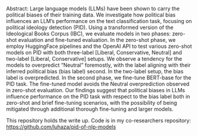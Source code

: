 Abstract: Large language models (LLMs) have been
shown to carry the political biases of their training data. We investigate how political bias influences an LLM’s performance on the text classification task, focusing on political ideology
detection (PID). Using a transformed version of
the Ideological Books Corpus (IBC), we evaluate models in two phases: zero-shot evaluation and fine-tuned evaluation. In the zero-shot
phase, we employ HuggingFace pipelines and
the OpenAI API to test various zero-shot models on PID with both three-label [Liberal, Conservative, Neutral] and two-label [Liberal, Conservative] setups. We observe a tendency for
the models to overpredict “Neutral” foremostly,
with the label aligning with their inferred political bias (bias label) second. In the two-label
setup, the bias label is overpredicted. In the second phase, we fine-tune BERT-base for the PID
task. The fine-tuned model avoids the Neutral
overprediction observed in zero-shot evaluation. Our findings suggest that political biases
in LLMs influence performance on the PID task
with respect to the bias label both in zero-shot
and brief fine-tuning scenarios, with the possibility of being mitigated through additional
thorough fine-tuning and larger models. 

This repository holds the write up. Code is in my co-researchers repository: https://github.com/luhaza/pid-of-nlp-models
